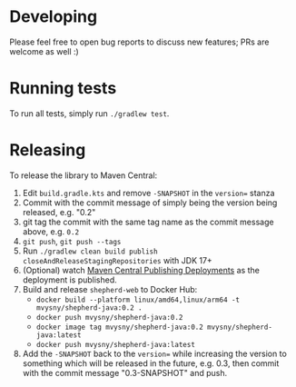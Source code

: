 # Developing

Please feel free to open bug reports to discuss new features; PRs are welcome as well :)

# Running tests

To run all tests, simply run `./gradlew test`.

# Releasing

To release the library to Maven Central:

1. Edit `build.gradle.kts` and remove `-SNAPSHOT` in the `version=` stanza
2. Commit with the commit message of simply being the version being released, e.g. "0.2"
3. git tag the commit with the same tag name as the commit message above, e.g. `0.2`
4. `git push`, `git push --tags`
5. Run `./gradlew clean build publish closeAndReleaseStagingRepositories` with JDK 17+
6. (Optional) watch [Maven Central Publishing Deployments](https://central.sonatype.com/publishing/deployments) as the deployment is published.
7. Build and release `shepherd-web` to Docker Hub:
   - `docker build --platform linux/amd64,linux/arm64 -t mvysny/shepherd-java:0.2 .`
   - `docker push mvysny/shepherd-java:0.2`
   - `docker image tag mvysny/shepherd-java:0.2 mvysny/shepherd-java:latest`
   - `docker push mvysny/shepherd-java:latest`
8. Add the `-SNAPSHOT` back to the `version=` while increasing the version to something which will be released in the future,
   e.g. 0.3, then commit with the commit message "0.3-SNAPSHOT" and push.

